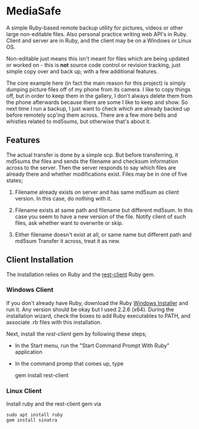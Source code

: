 # MediaSafe

A simple Ruby-based remote backup utility for pictures, videos or other large non-editable files.
Also personal practice writing web API's in Ruby.
Client and server are in Ruby, and the client may be on a Windows or Linux OS.

Non-editable just means this isn't meant for files which are being updated or worked on - this is **not** source code control or revision tracking, just simple copy over and back up, with a few additional features.

The core example here (in fact the main reason for this project) is simply dumping picture files off of my phone from its camera.
I like to copy things off, but in order to keep them in the gallery, I don't always delete them from the phone afterwards because there are some I like to keep and show.
So next time I run a backup, I just want to check which are already backed up before remotely scp'ing them across.
There are a few more bells and whistles related to md5sums, but otherwise that's about it.

## Features

The actual transfer is done by a simple scp.  But before transferring, it md5sums the files and sends the filename and checksum information across to the server.
Then the server responds to say which files are already there and whether modifications exist.
Files may be in one of five states;

1. Filename already exists on server and has same md5sum as client version.
In this case, do nothing with it.

1. Filename exists at same path and filename but different md5sum.
In this case you seem to have a new version of the file.
Notify client of such files, ask whether want to overwrite or skip.

1. Either filename doesn't exist at all, or same name but different path and md5sum
Transfer it across, treat it as new.

## Client Installation

The installation relies on Ruby and the [rest-client](https://github.com/rest-client/rest-client) Ruby gem.

### Windows Client

If you don't already have Ruby, download the Ruby [Windows Installer](https://rubyinstaller.org/) and run it.
Any version should be okay but I used 2.2.6 (x64).
During the installation wizard, check the boxes to add Ruby executables to PATH, and associate .rb files with this installation.

Next, install the *rest-client* gem by following these steps;

* In the Start menu, run the "Start Command Prompt With Ruby" application
* In the command promp that comes up, type

	gem install rest-client

### Linux Client

Install ruby and the rest-client gem via

	sudo apt install ruby
	gem install sinatra
